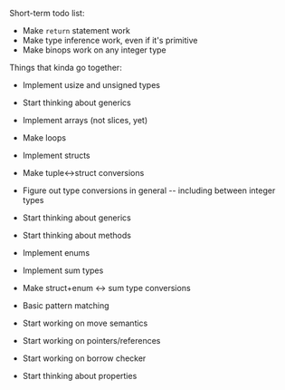 Short-term todo list:

 * Make `return` statement work
 * Make type inference work, even if it's primitive
 * Make binops work on any integer type


Things that kinda go together:

 * Implement usize and unsigned types
 * Start thinking about generics
 * Implement arrays (not slices, yet)
 * Make loops

 * Implement structs
 * Make tuple<->struct conversions
 * Figure out type conversions in general -- including between integer
   types
 * Start thinking about generics
 * Start thinking about methods

 * Implement enums
 * Implement sum types
 * Make struct+enum <-> sum type conversions
 * Basic pattern matching

 * Start working on move semantics
 * Start working on pointers/references
 * Start working on borrow checker
 * Start thinking about properties
